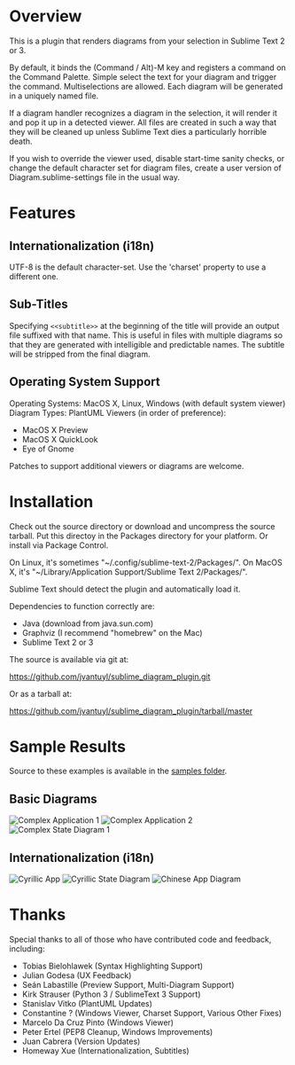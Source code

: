# Overview

This is a plugin that renders diagrams from your selection in Sublime Text 2
or 3.

By default, it binds the (Command / Alt)-M key and registers a command on the
Command Palette.  Simple select the text for your diagram and trigger the
command.  Multiselections are allowed.  Each diagram will be generated in a
uniquely named file.

If a diagram handler recognizes a diagram in the selection, it will render it
and pop it up in a detected viewer.  All files are created in such a way that
they will be cleaned up unless Sublime Text dies a particularly horrible death.

If you wish to override the viewer used, disable start-time sanity checks, or
change the default character set for diagram files, create a user version of
Diagram.sublime-settings file in the usual way.

# Features

## Internationalization (i18n)

UTF-8 is the default character-set.  Use the 'charset' property to use a
different one.

## Sub-Titles

Specifying `<<subtitle>>` at the beginning of the title will provide an output
file suffixed with that name.  This is useful in files with multiple diagrams
so that they are generated with intelligible and predictable names.  The
subtitle will be stripped from the final diagram.

## Operating System Support

Operating Systems:  MacOS X, Linux, Windows (with default system viewer)
Diagram Types: PlantUML
Viewers (in order of preference):

* MacOS X Preview
* MacOS X QuickLook
* Eye of Gnome

Patches to support additional viewers or diagrams are welcome.

# Installation

Check out the source directory or download and uncompress the source tarball.
Put this directoy in the Packages directory for your platform.  Or install via
Package Control.

On Linux, it's sometimes "~/.config/sublime-text-2/Packages/".
On MacOS X, it's "~/Library/Application Support/Sublime Text 2/Packages/".

Sublime Text should detect the plugin and automatically load it.

Dependencies to function correctly are:

* Java (download from java.sun.com)
* Graphviz (I recommend "homebrew" on the Mac)
* Sublime Text 2 or 3

The source is available via git at:

<https://github.com/jvantuyl/sublime_diagram_plugin.git>

Or as a tarball at:

<https://github.com/jvantuyl/sublime_diagram_plugin/tarball/master>

# Sample Results

Source to these examples is available in the
[samples folder](https://github.com/jvantuyl/sublime_diagram_plugin/tree/master/samples).

## Basic Diagrams
![Complex Application 1](./samples/complex-app1.png)
![Complex Application 2](./samples/complex-app2.png)
![Complex State Diagram 1](./samples/complex-states.png)

## Internationalization (i18n)
![Cyrillic App](./samples/i18n-app1.png)
![Cyrillic State Diagram](./samples/i18n-states.png)
![Chinese App Diagram](./samples/i18n-顺序图.png)

# Thanks

Special thanks to all of those who have contributed code and feedback,
including:

* Tobias Bielohlawek (Syntax Highlighting Support)
* Julian Godesa (UX Feedback)
* Seán Labastille (Preview Support, Multi-Diagram Support)
* Kirk Strauser (Python 3 / SublimeText 3 Support)
* Stanislav Vitko (PlantUML Updates)
* Constantine ? (Windows Viewer, Charset Support, Various Other Fixes)
* Marcelo Da Cruz Pinto (Windows Viewer)
* Peter Ertel (PEP8 Cleanup, Windows Improvements)
* Juan Cabrera (Version Updates)
* Homeway Xue (Internationalization, Subtitles)
